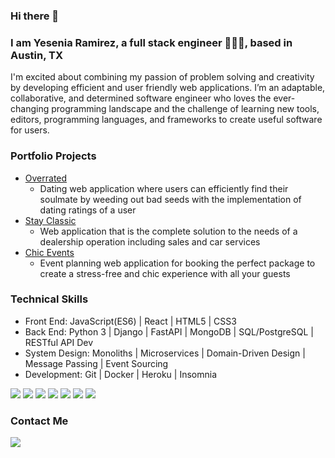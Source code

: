 ### Hi there 👋

### I am Yesenia Ramirez, a full stack engineer 👩🏽‍💻, based in Austin, TX

I'm excited about combining my passion of problem solving and creativity by developing efficient and user friendly web applications. I’m an adaptable, collaborative, and determined software engineer who loves the ever-changing programming landscape and the challenge of learning new tools, editors, programming languages, and frameworks to create useful software for users.


### Portfolio Projects
- <a href="https://github.com/yeseniaramirez14/overrated">Overrated</a>
  - Dating web application where users can efficiently find their soulmate by weeding out bad seeds with the implementation of dating ratings of a user
- <a href="https://github.com/yeseniaramirez14/stay-classic">Stay Classic</a>
  - Web application that is the complete solution to the needs of a dealership operation including sales and car services
- <a href="https://github.com/yeseniaramirez14/chic-events">Chic Events</a>
  - Event planning web application for booking the perfect package to create a stress-free and chic experience with all your guests

### Technical Skills
- Front End: JavaScript(ES6) | React | HTML5 | CSS3
- Back End: Python 3 | Django | FastAPI | MongoDB | SQL/PostgreSQL | RESTful API Dev
- System Design: Monoliths | Microservices | Domain-Driven Design | Message Passing | Event Sourcing
- Development: Git | Docker | Heroku | Insomnia

<img src="https://img.shields.io/badge/React-20232A?style=for-the-badge&logo=react&logoColor=61DAFB"> <img src="https://img.shields.io/badge/Django-092E20?style=for-the-badge&logo=django&logoColor=white"> <img src="https://img.shields.io/badge/PostgreSQL-316192?style=for-the-badge&logo=postgresql&logoColor=white"> <img src="https://img.shields.io/badge/Python-3776AB?style=for-the-badge&logo=python&logoColor=white"> <img src="https://img.shields.io/badge/JavaScript-F7DF1E?style=for-the-badge&logo=javascript&logoColor=black"> <img src="https://img.shields.io/badge/HTML5-E34F26?style=for-the-badge&logo=html5&logoColor=white"> <img src="https://img.shields.io/badge/CSS-239120?&style=for-the-badge&logo=css3&logoColor=white">



### Contact Me
<a href="https://www.linkedin.com/in/yeseniaramirez14/"><img src="https://img.shields.io/badge/LinkedIn-0077B5?style=for-the-badge&logo=linkedin&logoColor=white"></a>


<!--
**yeseniaramirez14/yeseniaramirez14** is a ✨ _special_ ✨ repository because its `README.md` (this file) appears on your GitHub profile.

Here are some ideas to get you started:

- 🔭 I’m currently working on ...
- 🌱 I’m currently learning ...
- 👯 I’m looking to collaborate on ...
- 🤔 I’m looking for help with ...
- 💬 Ask me about ...
- 📫 How to reach me: ...
- 😄 Pronouns: ...
- ⚡ Fun fact: ...
-->
